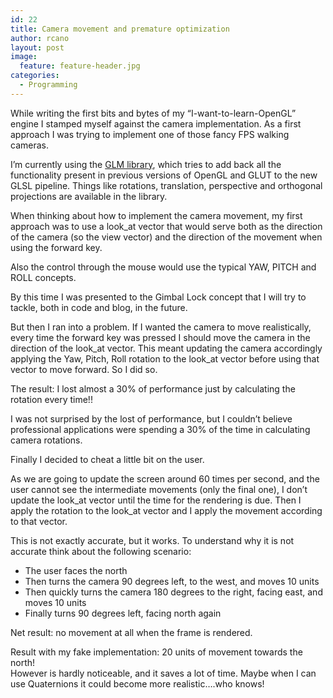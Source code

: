 ```yaml
---
id: 22
title: Camera movement and premature optimization
author: rcano
layout: post
image:
  feature: feature-header.jpg
categories:
  - Programming
---
```

While writing the first bits and bytes of my &#8220;I-want-to-learn-OpenGL&#8221; engine I stamped myself against the camera implementation. As a first approach I was trying to implement one of those fancy FPS walking cameras.

I&#8217;m currently using the <a href="http://glm.g-truc.net/" target="_blank">GLM library</a>, which tries to add back all the functionality present in previous versions of OpenGL and GLUT to the new GLSL pipeline. Things like rotations, translation, perspective and orthogonal projections are available in the library.

When thinking about how to implement the camera movement, my first approach was to use a look_at vector that would serve both as the direction of the camera (so the view vector) and the direction of the movement when using the forward key.

Also the control through the mouse would use the typical YAW, PITCH and ROLL concepts.

By this time I was presented to the Gimbal Lock concept that I will try to tackle, both in code and blog, in the future.

But then I ran into a problem. If I wanted the camera to move realistically, every time the forward key was pressed I should move the camera in the direction of the look\_at vector. This meant updating the camera accordingly applying the Yaw, Pitch, Roll rotation to the look\_at vector before using that vector to move forward. So I did so.

The result: I lost almost a 30% of performance just by calculating the rotation every time!!

I was not surprised by the lost of performance, but I couldn&#8217;t believe professional applications were spending a 30% of the time in calculating camera rotations.

Finally I decided to cheat a little bit on the user.

As we are going to update the screen around 60 times per second, and the user cannot see the intermediate movements (only the final one), I don&#8217;t update the look\_at vector until the time for the rendering is due. Then I apply the rotation to the look\_at vector and I apply the movement according to that vector.

This is not exactly accurate, but it works. To understand why it is not accurate think about the following scenario:

  * The user faces the north
  * Then turns the camera 90 degrees left, to the west, and moves 10 units
  * Then quickly turns the camera 180 degrees to the right, facing east, and moves 10 units
  * Finally turns 90 degrees left, facing north again

<div>
</div>

Net result: no movement at all when the frame is rendered.

<div>
</div>

<div>
  Result with my fake implementation: 20 units of movement towards the north!
</div>

<div>
</div>

<div>
  However is hardly noticeable, and it saves a lot of time. Maybe when I can use Quaternions it could become more realistic&#8230;.who knows!
</div>
